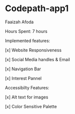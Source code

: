 # Codepath-app1
Faaizah Afoda 




Hours Spent: 7 hours 





Implemented features: 



[x] Website Responsiveness


[x] Social Media handles & Email


[x] Navigation Bar


[x] Interest Pannel









Accessibilty Features:


[x] Alt text for images 


[x] Color Sensitive Palette


